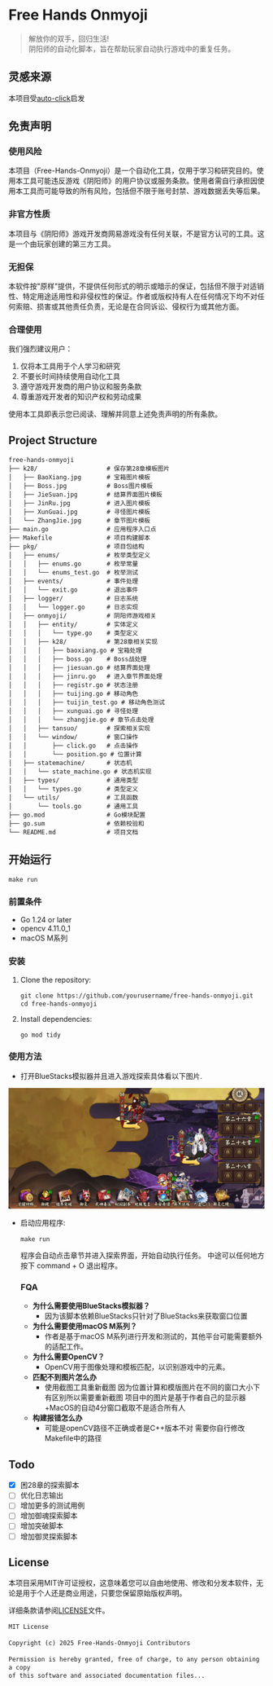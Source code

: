 # Free Hands Onmyoji
>解放你的双手，回归生活!  
阴阳师的自动化脚本，旨在帮助玩家自动执行游戏中的重复任务。

## 灵感来源
本项目受[auto-click](https://github.com/WinterBokeh/auto-click)启发

## 免责声明

### 使用风险
本项目（Free-Hands-Onmyoji）是一个自动化工具，仅用于学习和研究目的。使用本工具可能违反游戏《阴阳师》的用户协议或服务条款。使用者需自行承担因使用本工具而可能导致的所有风险，包括但不限于账号封禁、游戏数据丢失等后果。

### 非官方性质
本项目与《阴阳师》游戏开发商网易游戏没有任何关联，不是官方认可的工具。这是一个由玩家创建的第三方工具。

### 无担保
本软件按"原样"提供，不提供任何形式的明示或暗示的保证，包括但不限于对适销性、特定用途适用性和非侵权性的保证。作者或版权持有人在任何情况下均不对任何索赔、损害或其他责任负责，无论是在合同诉讼、侵权行为或其他方面。

### 合理使用
我们强烈建议用户：
1. 仅将本工具用于个人学习和研究
2. 不要长时间持续使用自动化工具
3. 遵守游戏开发商的用户协议和服务条款
4. 尊重游戏开发者的知识产权和劳动成果

使用本工具即表示您已阅读、理解并同意上述免责声明的所有条款。
## Project Structure

```
free-hands-onmyoji
├── k28/                   # 保存第28章模板图片
│   ├── BaoXiang.jpg       # 宝箱图片模板
│   ├── Boss.jpg           # Boss图片模板
│   ├── JieSuan.jpg        # 结算界面图片模板
│   ├── JinRu.jpg          # 进入图片模板
│   ├── XunGuai.jpg        # 寻怪图片模板
│   └── ZhangJie.jpg       # 章节图片模板
├── main.go                # 应用程序入口点
├── Makefile               # 项目构建脚本
├── pkg/                   # 项目包结构
│   ├── enums/             # 枚举类型定义
│   │   ├── enums.go       # 枚举常量
│   │   └── enums_test.go  # 枚举测试
│   ├── events/            # 事件处理
│   │   └── exit.go        # 退出事件
│   ├── logger/            # 日志系统
│   │   └── logger.go      # 日志实现
│   ├── onmyoji/           # 阴阳师游戏相关
│   │   ├── entity/        # 实体定义
│   │   │   └── type.go    # 类型定义
│   │   ├── k28/           # 第28章相关实现
│   │   │   ├── baoxiang.go # 宝箱处理
│   │   │   ├── boss.go    # Boss战处理
│   │   │   ├── jiesuan.go # 结算界面处理
│   │   │   ├── jinru.go   # 进入章节界面处理
│   │   │   ├── registr.go # 状态注册
│   │   │   ├── tuijing.go # 移动角色
│   │   │   ├── tuijin_test.go # 移动角色测试
│   │   │   ├── xunguai.go # 寻怪处理
│   │   │   └── zhangjie.go # 章节点击处理
│   │   ├── tansuo/        # 探索相关实现
│   │   └── window/        # 窗口操作
│   │       ├── click.go   # 点击操作
│   │       └── position.go # 位置计算
│   ├── statemachine/      # 状态机
│   │   └── state_machine.go # 状态机实现
│   ├── types/             # 通用类型
│   │   └── types.go       # 类型定义
│   └── utils/             # 工具函数
│       └── tools.go       # 通用工具
├── go.mod                 # Go模块配置
├── go.sum                 # 依赖校验和
└── README.md              # 项目文档
```

## 开始运行
```shell
make run
```
### 前置条件

- Go 1.24 or later
-  opencv 4.11.0_1
-  macOS M系列

### 安装

1. Clone the repository:
   ```
   git clone https://github.com/yourusername/free-hands-onmyoji.git
   cd free-hands-onmyoji
   ```

2. Install dependencies:
   ```
   go mod tidy
   ```

### 使用方法

  - 打开BlueStacks模拟器并且进入游戏探索具体看以下图片.  
  
   ![进入游戏](./document/20250622194936.jpg)
- 启动应用程序:
  ```
  make run
  ```
  程序会自动点击章节并进入探索界面，开始自动执行任务。
  中途可以任何地方按下 command + O 退出程序。



  ### FQA
    - **为什么需要使用BlueStacks模拟器？**
        - 因为该脚本依赖BlueStacks只针对了BlueStacks来获取窗口位置
    - **为什么需要使用macOS M系列？**
        - 作者是基于macOS M系列进行开发和测试的，其他平台可能需要额外的适配工作。
    - **为什么需要OpenCV？**
        - OpenCV用于图像处理和模板匹配，以识别游戏中的元素。
  -  **匹配不到图片怎么办**
        - 使用截图工具重新截图 因为位置计算和模版图片在不同的窗口大小下有区别所以需要重新截图 项目中的图片是基于作者自己的显示器+MacOS的自动4分窗口截取不是适合所有人
  - **构建报错怎么办**
      - 可能是openCV路径不正确或者是C++版本不对 需要你自行修改Makefile中的路径

## Todo

- [x] 困28章的探索脚本
- [ ] 优化日志输出
- [ ] 增加更多的测试用例
- [ ] 增加御魂探索脚本
- [ ] 增加突破脚本
- [ ] 增加御灵探索脚本
## License

本项目采用MIT许可证授权，这意味着您可以自由地使用、修改和分发本软件，无论是用于个人还是商业用途，只要您保留原始版权声明。

详细条款请参阅[LICENSE](./LICENSE)文件。

```
MIT License

Copyright (c) 2025 Free-Hands-Onmyoji Contributors

Permission is hereby granted, free of charge, to any person obtaining a copy
of this software and associated documentation files...
```